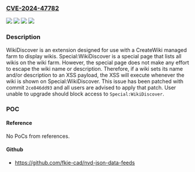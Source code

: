 ### [CVE-2024-47782](https://cve.mitre.org/cgi-bin/cvename.cgi?name=CVE-2024-47782)
![](https://img.shields.io/static/v1?label=Product&message=WikiDiscover&color=blue)
![](https://img.shields.io/static/v1?label=Version&message=%3D%20commits%20before%202ce846dd93ddb9ec86f7472c4d57fe71a09dc827%20&color=brighgreen)
![](https://img.shields.io/static/v1?label=Vulnerability&message=CWE-79%3A%20Improper%20Neutralization%20of%20Input%20During%20Web%20Page%20Generation%20('Cross-site%20Scripting')&color=brighgreen)
![](https://img.shields.io/static/v1?label=Vulnerability&message=CWE-80%3A%20Improper%20Neutralization%20of%20Script-Related%20HTML%20Tags%20in%20a%20Web%20Page%20(Basic%20XSS)&color=brighgreen)

### Description

WikiDiscover is an extension designed for use with a CreateWiki managed farm to display wikis. Special:WikiDiscover is a special page that lists all wikis on the wiki farm. However, the special page does not make any effort to escape the wiki name or description. Therefore, if a wiki sets its name and/or description to an XSS payload, the XSS will execute whenever the wiki is shown on Special:WikiDiscover. This issue has been patched with commit `2ce846dd93` and all users are advised to apply that patch. User unable to upgrade should block access to `Special:WikiDiscover`.

### POC

#### Reference
No PoCs from references.

#### Github
- https://github.com/fkie-cad/nvd-json-data-feeds

